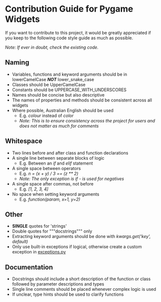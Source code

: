 # Contribution Guide for Pygame Widgets

If you want to contribute to this project, it would be greatly appreciated
if you keep to the following code style guide as much as possible.

_Note: If ever in doubt, check the existing code._

## Naming
* Variables, functions and keyword arguments should be in lowerCamelCase ***NOT*** lower_snake_case
* Classes should be UpperCamelCase
* Constants should be UPPERCASE_WITH_UNDERSCORES
* Names should be concise but also descriptive
* The names of properties and methods should be consistent across all widgets
* Where possible, Australian English should be used
  * E.g. _colour_ instead of _color_
  * _Note: This is to ensure consistency across the project for users and does not matter as much for comments_

## Whitespace
* Two lines before and after class and function declarations
* A single line between separate blocks of logic
  * E.g. Between an _if_ and _elif_ statement
* A single space between operators
  * E.g. _n = (x + y) / 3 == (z ** 2)_
  * _Note: The only exception is if - is used for negatives_
* A single space after commas, not before
  * E.g. _[1, 2, 3, 4]_
* No space when setting keyword arguments
  * E.g. _function(param, x=1, y=2)_

## Other
* **SINGLE** quotes for 'strings'
* Double quotes for """docstrings""" only
* Extracting keyword arguments should be done with _kwargs.get('key', default)_
* Only use built-in exceptions if logical, otherwise create a custom exception in [exceptions.py](../pygame_widgets/exceptions/exceptions.py)

## Documentation
* Docstrings should include a short description of the function or class followed by parameter descriptions and types
* Single line comments should be placed whenever complex logic is used
* If unclear, type hints should be used to clarify functions
